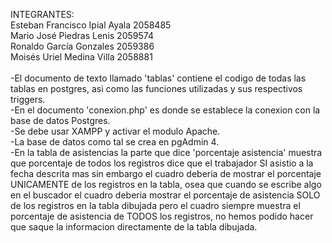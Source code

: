 INTEGRANTES:<br>
Esteban Francisco Ipial Ayala 2058485<br>
Mario José Piedras Lenis 2059574<br>
Ronaldo García Gonzales 2059386<br>
Moisés Uriel Medina Villa 2058881<br>
<br>
-El documento de texto llamado 'tablas' contiene el codigo de todas las tablas en postgres, asi como las funciones utilizadas y sus respectivos triggers.<br>
-En el documento 'conexion.php' es donde se establece la conexion con la base de datos Postgres.<br>
-Se debe usar XAMPP  y activar el modulo Apache.<br>
-La base de datos como tal se crea en pgAdmin 4.<br>
-En la tabla de asistencias la parte que dice 'porcentaje asistencia' muestra que porcentaje de todos los registros dice que el trabajador SI asistio a la fecha      descrita mas sin embargo el cuadro deberia de mostrar el porcentaje UNICAMENTE de los registros en la tabla, osea que cuando se escribe algo en el buscador el cuadro deberia mostrar el porcentaje de asistencia SOLO de los registros en la tabla dibujada pero el cuadro siempre muestra el porcentaje de asistencia de TODOS los registros, no hemos podido hacer que saque la informacion directamente de la tabla dibujada.
